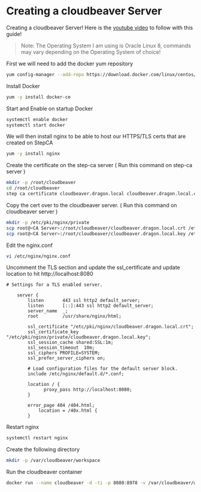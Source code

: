 # Creating a cloudbeaver Server
Creating a cloudbeaver Server! Here is the [youtube video](https://www.youtube.com/watch?v=B8c6lm7aZ2M&list=PLhkW8M2MBf-H33LeTrVMc0LwN3EuOqGQV&index=34&pp=gAQBiAQB) to follow with this guide!

> Note: The Operating System I am using is Oracle Linux 8, commands may vary depending on the Operating System of choice!


First we will need to add the docker yum repository
```sh
yum config-manager --add-repo https://download.docker.com/linux/centos/docker-ce.repo
```

Install Docker 
```sh
yum -y install docker-ce
```

Start and Enable on startup Docker 
```sh
systemctl enable docker 
systemctl start docker 
```

We will then install nginx to be able to host our HTTPS/TLS certs that are created on StepCA 
```sh
yum -y install nginx
```

Create the certificate on the step-ca server ( Run this command on step-ca server )
```sh
mkdir -p /root/cloudbeaver
cd /root/cloudbeaver 
step ca certificate cloudbeaver.dragon.local cloudbeaver.dragon.local.crt cloudbeaver.dragon.local.key
```

Copy the cert over to the cloudbeaver server. ( Run this command on cloudbeaver server )
```sh
mkdir -p /etc/pki/nginx/private
scp root@<CA Server>:/root/cloudbeaver/cloudbeaver.dragon.local.crt /etc/pki/nginx/cloudbeaver.dragon.local.crt
scp root@<CA Server>:/root/cloudbeaver/cloudbeaver.dragon.local.key /etc/pki/nginx/private/cloudbeaver.asgard.local.key
```

Edit the nginx.conf 
```sh
vi /etc/nginx/nginx.conf
```

Uncomment the TLS section and update the ssl_certificate and update location to hit http://localhost:8080
```
# Settings for a TLS enabled server.

    server {
        listen       443 ssl http2 default_server;
        listen       [::]:443 ssl http2 default_server;
        server_name  _;
        root         /usr/share/nginx/html;

        ssl_certificate "/etc/pki/nginx/cloudbeaver.dragon.local.crt";
        ssl_certificate_key "/etc/pki/nginx/private/cloudbeaver.dragon.local.key";
        ssl_session_cache shared:SSL:1m;
        ssl_session_timeout  10m;
        ssl_ciphers PROFILE=SYSTEM;
        ssl_prefer_server_ciphers on;

        # Load configuration files for the default server block.
        include /etc/nginx/default.d/*.conf;

        location / {
	          proxy_pass http://localhost:8080;
        }

        error_page 404 /404.html;
            location = /40x.html {
        }

```

Restart nginx 
```sh
systemctl restart nginx
```

Create the following directory
```sh
mkdir -p /var/cloudbeaver/workspace
```

Run the cloudbeaver container
```sh
docker run --name cloudbeaver -d -ti -p 8080:8978 -v /var/cloudbeaver/workspace:/opt/cloudbeaver/workspace dbeaver/cloudbeaver:latest
```
